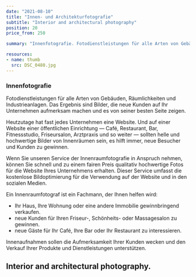 ```yaml
---
date: "2021-08-10"
title: "Innen- und Architekturfotografie"
subtitle: "Interior and architectural photography"
position: 20
price_from: 250

summary: "Innenfotografie. Fotodienstleistungen für alle Arten von Gebäuden, Räumlichkeiten und Industrieanlagen. Das Ergebnis sind Bilder, die neue Kunden auf Ihr Unternehmen aufmerksam machen und es von seiner besten Seite zeigen. Heutzutage hat fast jedes Unternehmen eine Website. Und auf einer Website einer öffentlichen Einrichtung — Café, Restaurant, Bar, Fitnessstudio, Friseursalon, Arztpraxis und so weiter — sollten helle und hochwertige Bilder von Innenräumen sein, es hilft immer, neue Besucher und Kunden zu gewinnen."

resources:
- name: thumb
  src: DSC_0480.jpg
---
```


### Innenfotografie

Fotodienstleistungen für alle Arten von Gebäuden, Räumlichkeiten und Industrieanlagen. Das Ergebnis sind Bilder, die neue Kunden auf Ihr Unternehmen aufmerksam machen und es von seiner besten Seite zeigen.

Heutzutage hat fast jedes Unternehmen eine Website. Und auf einer Website einer öffentlichen Einrichtung — Café, Restaurant, Bar, Fitnessstudio, Friseursalon, Arztpraxis und so weiter — sollten helle und hochwertige Bilder von Innenräumen sein, es hilft immer, neue Besucher und Kunden zu gewinnen.

Wenn Sie unseren Service der Innenraumfotografie in Anspruch nehmen, können Sie schnell und zu einem fairen Preis qualitativ hochwertige Fotos für die Website Ihres Unternehmens erhalten. Dieser Service umfasst die kostenlose Bildoptimierung für die Verwendung auf der Website und in den sozialen Medien.

Ein Innenraumfotograf ist ein Fachmann, der Ihnen helfen wird:

- Ihr Haus, Ihre Wohnung oder eine andere Immobilie gewinnbringend verkaufen.
- neue Kunden für Ihren Friseur-, Schönheits- oder Massagesalon zu gewinnen.
- neue Gäste für Ihr Café, Ihre Bar oder Ihr Restaurant zu interessieren.

Innenaufnahmen sollen die Aufmerksamkeit Ihrer Kunden wecken und den Verkauf Ihrer Produkte und Dienstleistungen unterstützen.

## Interior and architectural photography.
